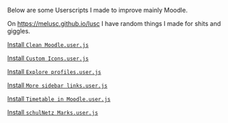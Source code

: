Below are some Userscripts I made to improve mainly Moodle.

On https://melusc.github.io/lusc I have random things I made for shits and giggles.

[Install ```Clean Moodle.user.js```](https://github.com/melusc/lusc/raw/master/Clean%20Moodle.user.js)

[Install ```Custom Icons.user.js```](https://github.com/melusc/lusc/raw/master/Custom%20Icons.user.js)

[Install ```Explore profiles.user.js```](https://github.com/melusc/lusc/raw/master/Explore%20profiles.user.js)

[Install ```More sidebar links.user.js```](https://github.com/melusc/lusc/raw/master/More%20sidebar%20links.user.js)

[Install ```Timetable in Moodle.user.js```](https://github.com/melusc/lusc/raw/master/Timetable%20in%20Moodle.user.js)

[Install ```schulNetz Marks.user.js```](https://github.com/melusc/lusc/raw/master/schulNetz%20Marks.user.js)
